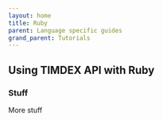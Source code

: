 ```yaml
---
layout: home
title: Ruby
parent: Language specific guides
grand_parent: Tutorials
---
```


## Using TIMDEX API with Ruby

### Stuff

More stuff
